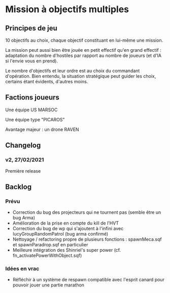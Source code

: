 # Mission à objectifs multiples

## Principes de jeu

10 objectifs au choix, chaque objectif constituant en lui-même une mission.

La mission peut aussi bien être jouée en petit effectif qu'en grand effectif : adaptation du nombre d'hostiles par rapport au nombre de joueurs (et d'IA si l'envie vous en prend).

Le nombre d'objectifs et leur ordre est au choix du commandant d'opération. Bien entendu, la situation stratégique peut guider les choix, certains étant évidents, d'autres moins.

## Factions joueurs

Une équipe US MARSOC

Une équipe type "PICAROS"

Avantage majeur : un drone RAVEN

## Changelog

### v2, 27/02/2021

Première release

## Backlog

### Prévu

* Correction du bug des projecteurs qui ne tournent pas (semble être un bug Arma)
* Amélioration de la prise en compte du kill de l'HVT
* Correction du bug de wp qui s'ajoutent à l'infini avec lucyGroupRandomPatrol (bug arma confirmé)
* Nettoyage / refactoring propre de plusieurs fonctions : spawnMeca.sqf et spawnParadrop.sqf en particulier
* Meilleure intégration des Shinriel's super power (cf. fn_activatePowerWithObject.sqf)

### Idées en vrac

* Réfléchir à un système de respawn compatible avec l'esprit canard pour pouvoir jouer une partie marathon
